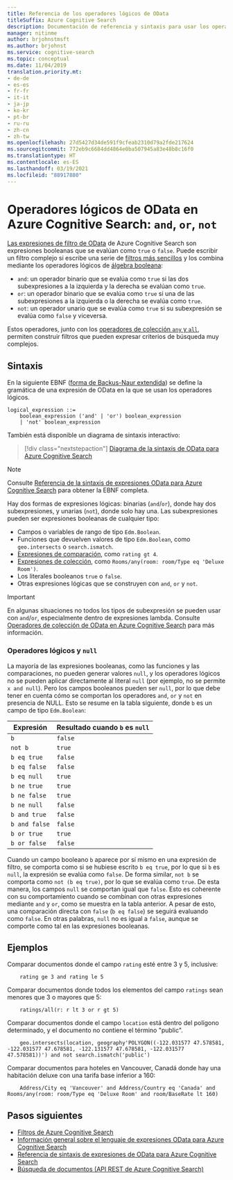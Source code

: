 ```yaml
---
title: Referencia de los operadores lógicos de OData
titleSuffix: Azure Cognitive Search
description: Documentación de referencia y sintaxis para usar los operadores lógicos de OData, and, or y not, en las consultas de Azure Cognitive Search.
manager: nitinme
author: brjohnstmsft
ms.author: brjohnst
ms.service: cognitive-search
ms.topic: conceptual
ms.date: 11/04/2019
translation.priority.mt:
- de-de
- es-es
- fr-fr
- it-it
- ja-jp
- ko-kr
- pt-br
- ru-ru
- zh-cn
- zh-tw
ms.openlocfilehash: 27d5427d34de591f9cfeab2310d79a2fde217624
ms.sourcegitcommit: 772eb9c6684dd4864e0ba507945a83e48b8c16f0
ms.translationtype: HT
ms.contentlocale: es-ES
ms.lasthandoff: 03/19/2021
ms.locfileid: "88917880"
---
```

# <a name="odata-logical-operators-in-azure-cognitive-search---and-or-not"></a>Operadores lógicos de OData en Azure Cognitive Search: `and`, `or`, `not`

[Las expresiones de filtro de OData](query-odata-filter-orderby-syntax.md) de Azure Cognitive Search son expresiones booleanas que se evalúan como `true` o `false`. Puede escribir un filtro complejo si escribe una serie de [filtros más sencillos](search-query-odata-comparison-operators.md) y los combina mediante los operadores lógicos de [álgebra booleana](https://en.wikipedia.org/wiki/Boolean_algebra):

- `and`: un operador binario que se evalúa como `true` si las dos subexpresiones a la izquierda y la derecha se evalúan como `true`.
- `or`: un operador binario que se evalúa como `true` si una de las subexpresiones a la izquierda o la derecha se evalúa como `true`.
- `not`: un operador unario que se evalúa como `true` si su subexpresión se evalúa como `false` y viceversa.

Estos operadores, junto con los [operadores de colección `any` y `all`](search-query-odata-collection-operators.md), permiten construir filtros que pueden expresar criterios de búsqueda muy complejos.

## <a name="syntax"></a>Sintaxis

En la siguiente EBNF ([forma de Backus-Naur extendida](https://en.wikipedia.org/wiki/Extended_Backus–Naur_form)) se define la gramática de una expresión de OData en la que se usan los operadores lógicos.

<!-- Upload this EBNF using https://bottlecaps.de/rr/ui to create a downloadable railroad diagram. -->

```
logical_expression ::=
    boolean_expression ('and' | 'or') boolean_expression
    | 'not' boolean_expression
```

También está disponible un diagrama de sintaxis interactivo:

> [!div class="nextstepaction"]
> [Diagrama de la sintaxis de OData para Azure Cognitive Search](https://azuresearch.github.io/odata-syntax-diagram/#logical_expression)

> [!NOTE]
> Consulte [Referencia de la sintaxis de expresiones OData para Azure Cognitive Search](search-query-odata-syntax-reference.md) para obtener la EBNF completa.

Hay dos formas de expresiones lógicas: binarias (`and`/`or`), donde hay dos subexpresiones, y unarias (`not`), donde solo hay una. Las subexpresiones pueden ser expresiones booleanas de cualquier tipo:

- Campos o variables de rango de tipo `Edm.Boolean`.
- Funciones que devuelven valores de tipo `Edm.Boolean`, como `geo.intersects` o `search.ismatch`.
- [Expresiones de comparación](search-query-odata-comparison-operators.md), como `rating gt 4`.
- [Expresiones de colección](search-query-odata-collection-operators.md), como `Rooms/any(room: room/Type eq 'Deluxe Room')`.
- Los literales booleanos `true` o `false`.
- Otras expresiones lógicas que se construyen con `and`, `or` y `not`.

> [!IMPORTANT]
> En algunas situaciones no todos los tipos de subexpresión se pueden usar con `and`/`or`, especialmente dentro de expresiones lambda. Consulte [Operadores de colección de OData en Azure Cognitive Search](search-query-odata-collection-operators.md#limitations) para más información.

### <a name="logical-operators-and-null"></a>Operadores lógicos y `null`

La mayoría de las expresiones booleanas, como las funciones y las comparaciones, no pueden generar valores `null`, y los operadores lógicos no se pueden aplicar directamente al literal `null` (por ejemplo, no se permite `x and null`). Pero los campos booleanos pueden ser `null`, por lo que debe tener en cuenta cómo se comportan los operadores `and`, `or` y `not` en presencia de NULL. Esto se resume en la tabla siguiente, donde `b` es un campo de tipo `Edm.Boolean`:

| Expresión | Resultado cuando `b` es `null` |
| --- | --- |
| `b` | `false` |
| `not b` | `true` |
| `b eq true` | `false` |
| `b eq false` | `false` |
| `b eq null` | `true` |
| `b ne true` | `true` |
| `b ne false` | `true` |
| `b ne null` | `false` |
| `b and true` | `false` |
| `b and false` | `false` |
| `b or true` | `true` |
| `b or false` | `false` |

Cuando un campo booleano `b` aparece por sí mismo en una expresión de filtro, se comporta como si se hubiese escrito `b eq true`, por lo que si `b` es `null`, la expresión se evalúa como `false`. De forma similar, `not b` se comporta como `not (b eq true)`, por lo que se evalúa como `true`. De esta manera, los campos `null` se comportan igual que `false`. Esto es coherente con su comportamiento cuando se combinan con otras expresiones mediante `and` y `or`, como se muestra en la tabla anterior. A pesar de esto, una comparación directa con `false` (`b eq false`) se seguirá evaluando como `false`. En otras palabras, `null` no es igual a `false`, aunque se comporte como tal en las expresiones booleanas.

## <a name="examples"></a>Ejemplos

Comparar documentos donde el campo `rating` esté entre 3 y 5, inclusive:

```odata-filter-expr
    rating ge 3 and rating le 5
```

Comparar documentos donde todos los elementos del campo `ratings` sean menores que 3 o mayores que 5:

```odata-filter-expr
    ratings/all(r: r lt 3 or r gt 5)
```

Comparar documentos donde el campo `location` está dentro del polígono determinado, y el documento no contiene el término "public".

```odata-filter-expr
    geo.intersects(location, geography'POLYGON((-122.031577 47.578581, -122.031577 47.678581, -122.131577 47.678581, -122.031577 47.578581))') and not search.ismatch('public')
```

Comparar documentos para hoteles en Vancouver, Canadá donde hay una habitación deluxe con una tarifa base inferior a 160:

```odata-filter-expr
    Address/City eq 'Vancouver' and Address/Country eq 'Canada' and Rooms/any(room: room/Type eq 'Deluxe Room' and room/BaseRate lt 160)
```

## <a name="next-steps"></a>Pasos siguientes  

- [Filtros de Azure Cognitive Search](search-filters.md)
- [Información general sobre el lenguaje de expresiones OData para Azure Cognitive Search](query-odata-filter-orderby-syntax.md)
- [Referencia de sintaxis de expresiones de OData para Azure Cognitive Search](search-query-odata-syntax-reference.md)
- [Búsqueda de documentos &#40;API REST de Azure Cognitive Search&#41;](/rest/api/searchservice/Search-Documents)